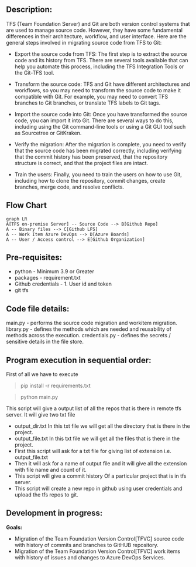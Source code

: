 ## Description:
TFS (Team Foundation Server) and Git are both version control systems that are used to manage source code. However, they have some fundamental differences in their architecture, workflow, and user interface.
Here are the general steps involved in migrating source code from TFS to Git:

- Export the source code from TFS: The first step is to extract the source code and its history from TFS. There are several tools available that can help you automate this process, including the TFS Integration Tools or the Git-TFS tool.

- Transform the source code: TFS and Git have different architectures and workflows, so you may need to transform the source code to make it compatible with Git. For example, you may need to convert TFS branches to Git branches, or translate TFS labels to Git tags.

- Import the source code into Git: Once you have transformed the source code, you can import it into Git. There are several ways to do this, including using the Git command-line tools or using a Git GUI tool such as Sourcetree or GitKraken.

- Verify the migration: After the migration is complete, you need to verify that the source code has been migrated correctly, including verifying that the commit history has been preserved, that the repository structure is correct, and that the project files are intact.

- Train the users: Finally, you need to train the users on how to use Git, including how to clone the repository, commit changes, create branches, merge code, and resolve conflicts.

## Flow Chart

```mermaid
graph LR
A[TFS on-premise Server] -- Source Code --> B[Github Repo]
A -- Binary files --> C[Github LFS]
A -- Work Item Azure DevOps --> D[Azure Boards]
A -- User / Access control --> E[Github Organization]
```

## Pre-requisites:
- python - Minimum 3.9 or Greater
- packages - requirement.txt
- Github credentials - 1. User id and token
- git tfs 

## Code file details:
main.py - performs the source code migration and workitem migration.
library.py - defines the methods which are needed and reusability of methods across the execution.
credentials.py - defines the secrets / sensitive details in the file store.

## Program execution in sequential order: 
First of all we have to execute 

> pip install -r requirements.txt

> python main.py

This script will give a output list of all the repos that is there in remote tfs server.
It will give two txt file 
- output_dir.txt
     In this txt file we will get all the directory that is there in the project.
- output_file.txt
In this txt file we will get all the files that is there in the project.
- First this script will ask for a txt file for giving list of extension i.e.  output_file.txt
- Then it will ask for a name of output file and it will give all the extension with file name and count of it.
- This script will give a commit history Of a particular project that is in tfs server.
- This script will create a new repo in github using user credentials and upload the tfs repos to git.

## Development in progress:

**Goals:**
- Migration of the Team Foundation Version Control[TFVC] source code with history of commits and branches to GitHUB repository.
- Migration of the Team Foundation Version Control[TFVC] work items with history of issues and changes to Azure DevOps Services.

